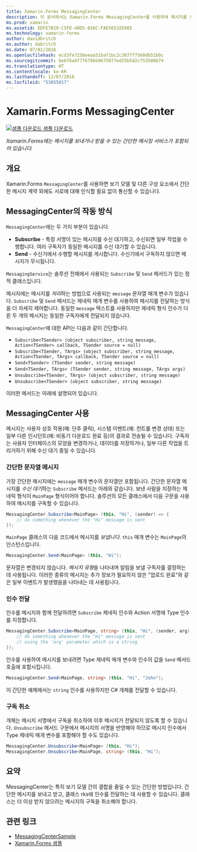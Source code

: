 ```yaml
---
title: Xamarin.Forms MessagingCenter
description: 이 문서에서는 Xamarin.Forms MessagingCenter를 사용하여 메시지를 보내고 받으면서 보기 모델과 같은 클래스 간의 결합을 줄이는 방법을 설명합니다.
ms.prod: xamarin
ms.assetid: EDFE7B19-C5FD-40D5-816C-FAE56532E885
ms.technology: xamarin-forms
author: davidbritch
ms.author: dabritch
ms.date: 07/01/2016
ms.openlocfilehash: ecd3fe7256eeaa51baf1bc2c367ff7560db51b0c
ms.sourcegitcommit: be6f6a8f77679bb9675077ed25b5d2c753580b74
ms.translationtype: HT
ms.contentlocale: ko-KR
ms.lasthandoff: 12/07/2018
ms.locfileid: "53055817"
---
```

# <a name="xamarinforms-messagingcenter"></a>Xamarin.Forms MessagingCenter

[![샘플 다운로드](~/media/shared/download.png) 샘플 다운로드](https://developer.xamarin.com/samples/UsingMessagingCenter)

_Xamarin.Forms에는 메시지를 보내거나 받을 수 있는 간단한 메시징 서비스가 포함되어 있습니다._

<a name="Overview" />

## <a name="overview"></a>개요

Xamarin.Forms `MessagingCenter`를 사용하면 보기 모델 및 다른 구성 요소에서 간단한 메시지 계약 외에도 서로에 대해 인식할 필요 없이 통신할 수 있습니다.

<a name="How_the_MessagingCenter_Works" />

## <a name="how-the-messagingcenter-works"></a>MessagingCenter의 작동 방식

`MessagingCenter`에는 두 가지 부분이 있습니다.

-  **Subscribe** - 특정 서명이 있는 메시지를 수신 대기하고, 수신되면 일부 작업을 수행합니다. 여러 구독자가 동일한 메시지를 수신 대기할 수 있습니다.
-  **Send** - 수신기에서 수행할 메시지를 게시합니다. 수신기에서 구독하지 않으면 메시지가 무시됩니다.


`MessagingService`는 솔루션 전체에서 사용되는 `Subscribe` 및 `Send` 메서드가 있는 정적 클래스입니다.

메시지에는 메시지를 *처리*하는 방법으로 사용되는 `message` 문자열 매개 변수가 있습니다. `Subscribe` 및 `Send` 메서드는 제네릭 매개 변수를 사용하여 메시지를 전달하는 방식을 더 자세히 제어합니다. 동일한 `message` 텍스트를 사용하지만 제네릭 형식 인수가 다른 두 개의 메시지는 동일한 구독자에게 전달되지 않습니다.

`MessagingCenter`에 대한 API는 다음과 같이 간단합니다.

- `Subscribe<TSender> (object subscriber, string message, Action<TSender> callback, TSender source = null)`
- `Subscribe<TSender, TArgs> (object subscriber, string message, Action<TSender, TArgs> callback, TSender source = null)`
- `Send<TSender> (TSender sender, string message)`
- `Send<TSender, TArgs> (TSender sender, string message, TArgs args)`
- `Unsubscribe<TSender, TArgs> (object subscriber, string message)`
- `Unsubscribe<TSender> (object subscriber, string message)`

이러한 메서드는 아래에 설명되어 있습니다.

<a name="Using_the_MessagingCenter" />

## <a name="using-the-messagingcenter"></a>MessagingCenter 사용

메시지는 사용자 상호 작용(예: 단추 클릭), 시스템 이벤트(예: 컨트롤 변경 상태) 또는 일부 다른 인시던트(예: 비동기 다운로드 완료 등)의 결과로 전송될 수 있습니다. 구독자는 사용자 인터페이스의 모양을 변경하거나, 데이터를 저장하거나, 일부 다른 작업을 트리거하기 위해 수신 대기 중일 수 있습니다.

### <a name="simple-string-message"></a>간단한 문자열 메시지

가장 간단한 메시지에는 `message` 매개 변수의 문자열만 포함됩니다. 간단한 문자열 메시지를 *수신 대기*하는 `Subscribe` 메서드는 아래와 같습니다. 보낸 사람을 지정하는 제네릭 형식이 `MainPage` 형식이어야 합니다. 솔루션의 모든 클래스에서 다음 구문을 사용하여 메시지를 구독할 수 있습니다.

```csharp
MessagingCenter.Subscribe<MainPage> (this, "Hi", (sender) => {
    // do something whenever the "Hi" message is sent
});
```

`MainPage` 클래스의 다음 코드에서 메시지를 *보냅니다*. `this` 매개 변수는 `MainPage`의 인스턴스입니다.

```csharp
MessagingCenter.Send<MainPage> (this, "Hi");
```

문자열은 변경되지 않습니다. *메시지 유형*을 나타내며 알림을 보낼 구독자를 결정하는 데 사용됩니다. 이러한 종류의 메시지는 추가 정보가 필요하지 않은 "업로드 완료"와 같은 일부 이벤트가 발생했음을 나타내는 데 사용됩니다.

### <a name="passing-an-argument"></a>인수 전달

인수를 메시지와 함께 전달하려면 `Subscribe` 제네릭 인수와 Action 서명에 Type 인수를 지정합니다.

```csharp
MessagingCenter.Subscribe<MainPage, string> (this, "Hi", (sender, arg) => {
    // do something whenever the "Hi" message is sent
    // using the 'arg' parameter which is a string
});
```

인수를 사용하여 메시지를 보내려면 Type 제네릭 매개 변수와 인수의 값을 `Send` 메서드 호출에 포함시킵니다.

```csharp
MessagingCenter.Send<MainPage, string> (this, "Hi", "John");
```

이 간단한 예제에서는 `string` 인수를 사용하지만 C# 개체를 전달할 수 있습니다.

### <a name="unsubscribe"></a>구독 취소

개체는 메시지 서명에서 구독을 취소하여 이후 메시지가 전달되지 않도록 할 수 있습니다. `Unsubscribe` 메서드 구문에서 메시지의 서명을 반영해야 하므로 메시지 인수에서 Type 제네릭 매개 변수를 포함해야 할 수도 있습니다.

```csharp
MessagingCenter.Unsubscribe<MainPage> (this, "Hi");
MessagingCenter.Unsubscribe<MainPage, string> (this, "Hi");
```

<a name="Summary" />

## <a name="summary"></a>요약

MessagingCenter는 특히 보기 모델 간의 결합을 줄일 수 있는 간단한 방법입니다. 간단한 메시지를 보내고 받고, 클래스 rks에 인수를 전달하는 데 사용할 수 있습니다. 클래스는 더 이상 받지 않으려는 메시지의 구독을 취소해야 합니다.


## <a name="related-links"></a>관련 링크

- [MessagingCenterSample](https://developer.xamarin.com/samples/UsingMessagingCenter)
- [Xamarin.Forms 샘플](https://github.com/xamarin/xamarin-forms-samples)
